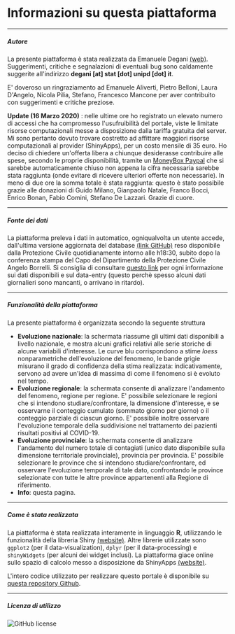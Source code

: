 # Informazioni su questa piattaforma

---

##### Autore

La presente piattaforma è stata realizzata da Emanuele Degani [(web)](https://achab94.github.io).
Suggerimenti, critiche e segnalazioni di eventuali bug sono caldamente suggerite all'indirizzo **degani [at] stat [dot] unipd [dot] it**.

E' doveroso un ringraziamento ad Emanuele Aliverti, Pietro Belloni, Laura D'Angelo, Nicola Pilia, Stefano, Francesco Mancone per aver contribuito con suggerimenti e critiche preziose.

**Update (16 Marzo 2020)** : nelle ultime ore ho registrato un elevato numero di accessi che ha compromesso l'usufruibilità del portale, viste le limitate risorse computazionali messe a disposizione dalla tariffa gratuita del server. Mi sono pertanto dovuto trovare costretto ad affittare maggiori risorse computazionali al provider (ShinyApps), per un costo mensile di 35 euro. Ho deciso di chiedere un'offerta libera a chiunque desiderasse contribuire alle spese, secondo le proprie disponibilità, tramite un [MoneyBox Paypal](https://paypal.me/pools/c/8nqxplRvVc) che si sarebbe automaticamente chiuso non appena la cifra necessaria sarebbe stata raggiunta (onde evitare di ricevere ulteriori offerte non necessarie). In meno di due ore la somma totale è stata raggiunta: questo è stato possibile grazie alle donazioni di Guido Milano, Gianpaolo Natale, Franco Bocci, Enrico Bonan, Fabio Comini, Stefano De Lazzari. Grazie di cuore.

---

##### Fonte dei dati

La piattaforma preleva i dati in automatico, ogniqualvolta un utente accede, dall'ultima versione aggiornata del database [(link GitHub)](https://github.com/pcm-dpc/COVID-19) reso disponibile dalla Protezione Civile quotidianamente intorno alle h18:30, subito dopo la conferenza stampa del Capo del Dipartimento della Protezione Civile Angelo Borrelli. Si consiglia di consultare [questo link](https://github.com/pcm-dpc/COVID-19/blob/master/README.md) per ogni informazione sui dati disponibili e sul data-entry (questo perchè spesso alcuni dati giornalieri sono mancanti, o arrivano in ritardo).

---

##### Funzionalità della piattaforma

La  presente piattaforma è organizzata secondo la seguente struttura
  - **Evoluzione nazionale**: la schermata riassume gli ultimi dati disponibili a livello nazionale, e mostra alcuni grafici relativi alle serie storiche di alcune variabili d'interesse. Le curve blu corrispondono a stime *loess* nonparametriche dell'evoluzione del fenomeno, le bande grigie misurano il grado di confidenza della stima realizzata: indicativamente, servono ad avere un'idea di massima di come il fenomeno si è evoluto nel tempo.
  - **Evoluzione regionale**: la schermata consente di analizzare l'andamento del fenomeno, regione per regione. E' possibile selezionare le regioni che si intendono studiare/confrontare, la dimensione d'interesse, e se osservarne il conteggio cumulato (sommato giorno per giorno) o il conteggio parziale di ciascun giorno. E' possibile inoltre osservare l'evoluzione temporale della suddivisione nel trattamento dei pazienti risultati positivi al COVID-19.
  - **Evoluzione provinciale**: la schermata consente di analizzare l'andamento del numero totale di contagiati (unico dato disponibile sulla dimensione territoriale provinciale), provincia per provincia. E' possibile selezionare le province che si intendono studiare/confrontare, ed osservare l'evoluzione temporale di tale dato, confrontando le province selezionate con tutte le altre province appartenenti alla Regione di riferimento.
  - **Info**: questa pagina.

---

##### Come è stata realizzata

La piattaforma è stata realizzata interamente in linguaggio **R**, utilizzando le funzionalità della libreria Shiny [(website)](https://shiny.rstudio.com). Altre librerie utilizzate sono `ggplot2` (per il data-visualization), `dplyr` (per il data-processing) e `shinyWidgets` (per alcuni dei widget inclusi).
La piattaforma giace online sullo spazio di calcolo messo a disposizione da ShinyApps [(website)](https://www.shinyapps.io).

L'intero codice utilizzato per realizzare questo portale è disponibile su [questa repository Github](https://github.com/Achab94/monitoRing-COVID19).

---

##### Licenza di utilizzo

![GitHub license](https://img.shields.io/badge/License-Creative%20Commons%20Attribution%204.0%20International-blue)

